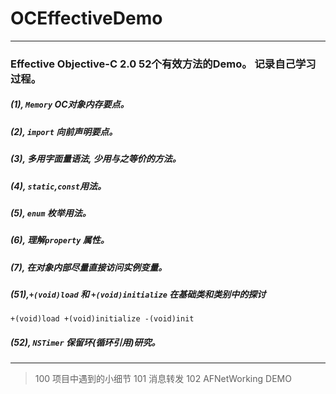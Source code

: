 # OCEffectiveDemo
---
### Effective Objective-C 2.0 52个有效方法的Demo。 记录自己学习过程。
##### (1), `Memory` OC对象内存要点。
##### (2), `import` 向前声明要点。
##### (3), 多用字面量语法, 少用与之等价的方法。
##### (4), `static`,`const`用法。
##### (5), `enum` 枚举用法。
##### (6), 理解`property` 属性。
##### (7), 在对象内部尽量直接访问实例变量。
##### (51),`+(void)load` 和 `+(void)initialize` 在基础类和类别中的探讨 <br>
`+(void)load +(void)initialize -(void)init`
##### (52), `NSTimer` 保留环(循环引用)研究。
---
>100 项目中遇到的小细节
>101 消息转发
>102 AFNetWorking DEMO
